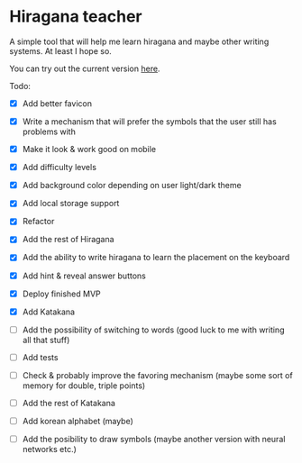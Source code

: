 # Hiragana teacher

A simple tool that will help me learn hiragana and maybe other writing systems. At least I hope so. 

You can try out the current version [here](https://hiragana-teacher.vercel.app/).

Todo:
- [x] Add better favicon
- [x] Write a mechanism that will prefer the symbols that the user still has problems with
- [x] Make it look & work good on mobile
- [x] Add difficulty levels
- [x] Add background color depending on user light/dark theme 
- [x] Add local storage support
- [x] Refactor
- [x] Add the rest of Hiragana 
- [x] Add the ability to write hiragana to learn the placement on the keyboard 
- [x] Add hint & reveal answer buttons
- [x] Deploy finished MVP
- [x] Add Katakana 
- [ ] Add the possibility of switching to words (good luck to me with writing all that stuff) 
- [ ] Add tests
- [ ] Check & probably improve the favoring mechanism (maybe some sort of memory for double, triple points)
- [ ] Add the rest of Katakana 
- [ ] Add korean alphabet (maybe)
- [ ] Add the posibility to draw symbols (maybe another version with neural networks etc.)

